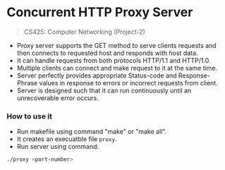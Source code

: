 

# Concurrent HTTP Proxy Server #
>CS425: Computer Networking (Project-2)
						

* Proxy server supports the GET method to serve clients requests and then connects to requested host and responds with host data.
* It can handle requests from both protocols HTTP/1.1 and HTTP/1.0.
* Multiple clients can connect and make request to it at the same time.
* Server perfectly provides appropriate Status-code and Response-Phrase values in response to errors or incorrect requests from client.
* Server is designed such that it can run continuously until an unrecoverable error occurs.
### How to use it ###

* Run makefile using command "make" or "make all".
* It creates an execuatble file `proxy`.
* Run server using command: 
```sh 
./proxy <port-number>
```


